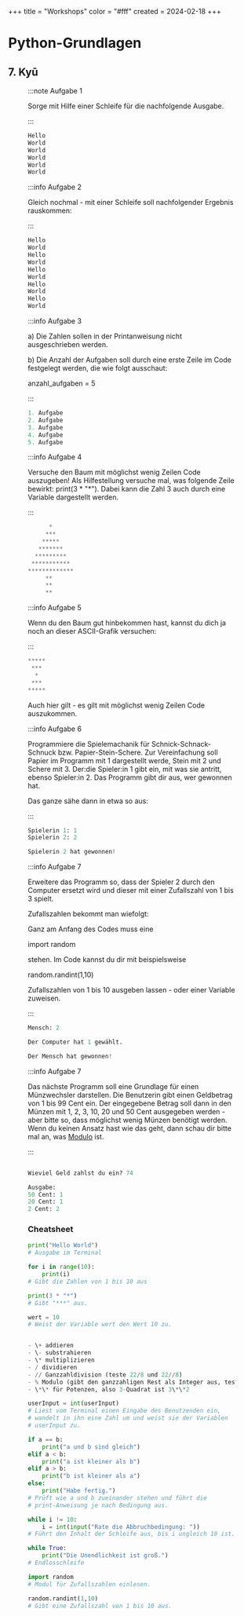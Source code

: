 +++
title = "Workshops"
color = "#fff"
created = 2024-02-18
+++

<script lang="ts">
  import Figure from '$lib/components/Figure.svelte';
</script>

# Python-Grundlagen

## 7. Kyū
<Figure src="/images/kyu-7/belt-white.svg" alt="weißer Gürtel" width=25% height=auto />

:::note Aufgabe 1

Sorge mit Hilfe einer Schleife für die nachfolgende Ausgabe.

:::

```python:Aufgabe_1.py
Hello
World
World
World
World
World
```



:::info Aufgabe 2

Gleich nochmal - mit einer Schleife soll nachfolgender Ergebnis rauskommen:

:::

```python:Aufgabe_2.py
Hello
World
Hello
World
Hello
World
Hello
World
Hello
World
```


:::info Aufgabe 3

a) Die Zahlen sollen in der Printanweisung nicht ausgeschrieben werden.

b) Die Anzahl der Aufgaben soll durch eine erste Zeile im Code festgelegt werden, die wie folgt ausschaut:

anzahl_aufgaben = 5

:::

```python:Aufgabe_3.py
1. Aufgabe
2. Aufgabe
3. Aufgabe
4. Aufgabe
5. Aufgabe
```


:::info Aufgabe 4

Versuche den Baum mit möglichst wenig Zeilen Code auszugeben! Als Hilfestellung versuche mal, was folgende Zeile bewirkt: print(3 * "*"). Dabei kann die Zahl 3 auch durch eine Variable dargestellt werden.

:::

```python:Baum.py
      *
     ***
    *****
   *******
  *********
 ***********
*************
     **
     **
     **
```


:::info Aufgabe 5

Wenn du den Baum gut hinbekommen hast, kannst du dich ja noch an dieser
ASCII-Grafik versuchen:

:::

```python:Sanduhr.py
*****
 ***
  *
 ***
*****
```

Auch hier gilt - es gilt mit möglichst wenig Zeilen Code auszukommen.


:::info Aufgabe 6

Programmiere die Spielemachanik für Schnick-Schnack-Schnuck bzw. Papier-Stein-Schere.
Zur Vereinfachung soll Papier im Programm mit 1 dargestellt werde, Stein mit 2
und Schere mit 3. Der:die Spieler:in 1 gibt ein, mit was sie antritt, ebenso Spieler:in 2.
Das Programm gibt dir aus, wer gewonnen hat.

Das ganze sähe dann in etwa so aus:

:::

```python:schnick_schnack_schnuck.py
Spielerin 1: 1
Spielerin 2: 2

Spielerin 2 hat gewonnen!

```


:::info Aufgabe 7

Erweitere das Programm so, dass der Spieler 2 durch den Computer ersetzt wird
und dieser mit einer Zufallszahl von 1 bis 3 spielt.

Zufallszahlen bekommt man wiefolgt:

Ganz am Anfang des Codes muss eine

import random

stehen. Im Code kannst du dir mit beispielsweise

random.randint(1,10)

Zufallszahlen von 1 bis 10 ausgeben lassen - oder einer Variable zuweisen.

:::

```python:Aufgabe_7_schnick_schnack_schnuck.py
Mensch: 2

Der Computer hat 1 gewählt.

Der Mensch hat gewonnen!

```


:::info Aufgabe 7

Das nächste Programm soll eine Grundlage für einen Münzwechsler darstellen. Die Benutzerin gibt einen Geldbetrag von 1
bis 99 Cent ein. Der eingegebene Betrag soll dann in den Münzen mit 1, 2, 3, 10, 20 und 50 Cent ausgegeben werden - aber
bitte so, dass möglichst wenig Münzen benötigt werden. Wenn du keinen Ansatz hast wie das geht, dann schau dir bitte mal an, was [Modulo](https://meinstein.ch/math/die-modulo-rechnung-einfach-erklaert/) ist.

:::

```python:Aufgabe_7_Muenzwechsler.py

Wieviel Geld zahlst du ein? 74

Ausgabe:
50 Cent: 1
20 Cent: 1
2 Cent: 2

```


### Cheatsheet

```python:cheatsheet.py
print("Hello World")
# Ausgabe im Terminal

for i in range(10):
    print(i)
# Gibt die Zahlen von 1 bis 10 aus

print(3 * "*")
# Gibt "***" aus.

wert = 10
# Weist der Variable wert den Wert 10 zu.


- \+ addieren
- \- substrahieren
- \* multiplizieren
- / dividieren
- // Ganzzahldivision (teste 22/8 und 22//8)
- % Modulo (gibt den ganzzahligen Rest als Integer aus, teste 22%8)
- \*\* für Potenzen, also 3-Quadrat ist 3\*\*2

userInput = int(userInput)
# Liest vom Terminal einen Eingabe des Benutzenden ein,
# wandelt in ihn eine Zahl um und weist sie der Variablen
# userInput zu.

if a == b:
    print("a und b sind gleich")
elif a < b:
    print("a ist kleiner als b")
elif a > b:
    print("b ist kleiner als a")
else:
    print("Habe fertig.")
# Prüft wie a und b zueinander stehen und führt die
# print-Anweisung je nach Bedingung aus.

while i != 10:
    i = int(input("Rate die Abbruchbedingung: "))
# Führt den Inhalt der Schleife aus, bis i ungleich 10 ist.

while True:
    print("Die Unendlichkeit ist groß.")
# Endlosschleife

import random
# Modul für Zufallszahlen einlesen.

random.randint(1,10)
# Gibt eine Zufallszahl von 1 bis 10 aus.

```
